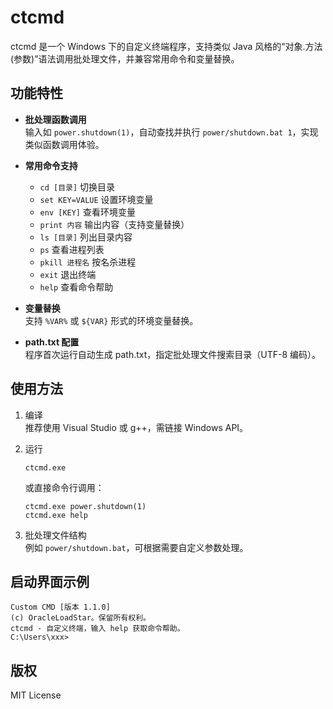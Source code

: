 # ctcmd

ctcmd 是一个 Windows 下的自定义终端程序，支持类似 Java 风格的“对象.方法(参数)”语法调用批处理文件，并兼容常用命令和变量替换。

## 功能特性

- **批处理函数调用**  
  输入如 `power.shutdown(1)`，自动查找并执行 `power/shutdown.bat 1`，实现类似函数调用体验。

- **常用命令支持**  
  - `cd [目录]`         切换目录
  - `set KEY=VALUE`     设置环境变量
  - `env [KEY]`         查看环境变量
  - `print 内容`        输出内容（支持变量替换）
  - `ls [目录]`         列出目录内容
  - `ps`                查看进程列表
  - `pkill 进程名`      按名杀进程
  - `exit`              退出终端
  - `help`              查看命令帮助

- **变量替换**  
  支持 `%VAR%` 或 `${VAR}` 形式的环境变量替换。

- **path.txt 配置**  
  程序首次运行自动生成 path.txt，指定批处理文件搜索目录（UTF-8 编码）。

## 使用方法

1. 编译  
   推荐使用 Visual Studio 或 g++，需链接 Windows API。

2. 运行  
   ```
   ctcmd.exe
   ```
   或直接命令行调用：
   ```
   ctcmd.exe power.shutdown(1)
   ctcmd.exe help
   ```

3. 批处理文件结构  
   例如 `power/shutdown.bat`，可根据需要自定义参数处理。

## 启动界面示例

```
Custom CMD [版本 1.1.0]
(c) OracleLoadStar。保留所有权利。
ctcmd - 自定义终端，输入 help 获取命令帮助。
C:\Users\xxx>
```

## 版权

MIT License
